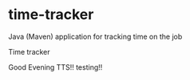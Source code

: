 # time-tracker
Java (Maven) application for tracking time on the job

Time tracker

Good Evening TTS!!
testing!!
